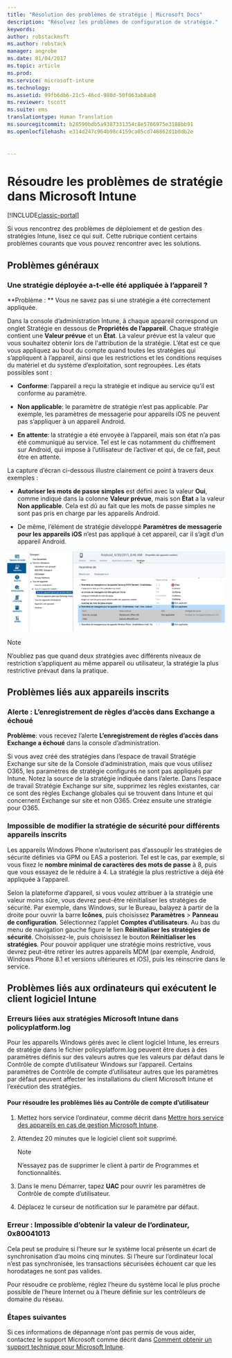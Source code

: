 ```yaml
---
title: "Résolution des problèmes de stratégie | Microsoft Docs"
description: "Résolvez les problèmes de configuration de stratégie."
keywords: 
author: robstackmsft
ms.author: robstack
manager: angrobe
ms.date: 01/04/2017
ms.topic: article
ms.prod: 
ms.service: microsoft-intune
ms.technology: 
ms.assetid: 99fb6db6-21c5-46cd-980d-50f063ab8ab8
ms.reviewer: tscott
ms.suite: ems
translationtype: Human Translation
ms.sourcegitcommit: b28590bdb5a9387331354c8e5766975e3188bb91
ms.openlocfilehash: e314d247c964b98c4159ca05cd746862d1b0db2e


---
```


# <a name="troubleshoot-policies-in-microsoft-intune"></a>Résoudre les problèmes de stratégie dans Microsoft Intune

[!INCLUDE[classic-portal](../includes/classic-portal.md)]

Si vous rencontrez des problèmes de déploiement et de gestion des stratégies Intune, lisez ce qui suit. Cette rubrique contient certains problèmes courants que vous pouvez rencontrer avec les solutions.

## <a name="general-issues"></a>Problèmes généraux

### <a name="was-a-deployed-policy-applied-to-the-device"></a>Une stratégie déployée a-t-elle été appliquée à l’appareil ?
**Problème : ** Vous ne savez pas si une stratégie a été correctement appliquée.

Dans la console d’administration Intune, à chaque appareil correspond un onglet Stratégie en dessous de **Propriétés de l’appareil**. Chaque stratégie contient une **Valeur prévue** et un **État**. La valeur prévue est la valeur que vous souhaitez obtenir lors de l'attribution de la stratégie. L’état est ce que vous appliquez au bout du compte quand toutes les stratégies qui s’appliquent à l’appareil, ainsi que les restrictions et les conditions requises du matériel et du système d’exploitation, sont regroupées. Les états possibles sont :

-   **Conforme**: l’appareil a reçu la stratégie et indique au service qu’il est conforme au paramètre.

-   **Non applicable**: le paramètre de stratégie n’est pas applicable. Par exemple, les paramètres de messagerie pour appareils iOS ne peuvent pas s’appliquer à un appareil Android.

-   **En attente**: la stratégie a été envoyée à l’appareil, mais son état n’a pas été communiqué au service. Tel est le cas notamment du chiffrement sur Android, qui impose à l’utilisateur de l’activer et qui, de ce fait, peut être en attente.

La capture d’écran ci-dessous illustre clairement ce point à travers deux exemples :

-   **Autoriser les mots de passe simples** est défini avec la valeur **Oui**, comme indiqué dans la colonne **Valeur prévue**, mais son **État** a la valeur **Non applicable**. Cela est dû au fait que les mots de passe simples ne sont pas pris en charge par les appareils Android.

-   De même, l’élément de stratégie développé **Paramètres de messagerie pour les appareils iOS** n’est pas appliqué à cet appareil, car il s’agit d’un appareil Android.

![Stratégie des appareils Intune](../media/Intune-Device-Policy-v.2.jpg)

> [!NOTE]
> N’oubliez pas que quand deux stratégies avec différents niveaux de restriction s’appliquent au même appareil ou utilisateur, la stratégie la plus restrictive prévaut dans la pratique.


## <a name="issues-with-enrolled-devices"></a>Problèmes liés aux appareils inscrits

### <a name="alert-saving-of-access-rules-to-exchange-has-failed"></a>Alerte : L’enregistrement de règles d’accès dans Exchange a échoué
**Problème**: vous recevez l’alerte **L’enregistrement de règles d’accès dans Exchange a échoué** dans la console d’administration.

Si vous avez créé des stratégies dans l’espace de travail Stratégie Exchange sur site de la Console d’administration, mais que vous utilisez O365, les paramètres de stratégie configurés ne sont pas appliqués par Intune. Notez la source de la stratégie indiquée dans l’alerte.  Dans l’espace de travail Stratégie Exchange sur site, supprimez les règles existantes, car ce sont des règles Exchange globales qui se trouvent dans Intune et qui concernent Exchange sur site et non O365. Créez ensuite une stratégie pour O365.

### <a name="cannot-change-security-policy-for-various-enrolled-devices"></a>Impossible de modifier la stratégie de sécurité pour différents appareils inscrits
Les appareils Windows Phone n’autorisent pas d’assouplir les stratégies de sécurité définies via GPM ou EAS a posteriori. Tel est le cas, par exemple, si vous fixez le **nombre minimal de caractères des mots de passe** à 8, puis que vous essayez de le réduire à 4. La stratégie la plus restrictive a déjà été appliquée à l’appareil.

Selon la plateforme d’appareil, si vous voulez attribuer à la stratégie une valeur moins sûre, vous devrez peut-être réinitialiser les stratégies de sécurité.
Par exemple, dans Windows, sur le Bureau, balayez à partir de la droite pour ouvrir la barre **Icônes**, puis choisissez **Paramètres** &gt; **Panneau de configuration**.  Sélectionnez l’applet **Comptes d’utilisateurs**.
Au bas du menu de navigation gauche figure le lien **Réinitialiser les stratégies de sécurité**. Choisissez-le, puis choisissez le bouton **Réinitialiser les stratégies**.
Pour pouvoir appliquer une stratégie moins restrictive, vous devrez peut-être retirer les autres appareils MDM (par exemple, Android, Windows Phone 8.1 et versions ultérieures et iOS), puis les réinscrire dans le service.

## <a name="issues-with-pcs-that-run-the-intune-software-client"></a>Problèmes liés aux ordinateurs qui exécutent le client logiciel Intune

### <a name="microsoft-intune-policy-related-errors-in-policyplatformlog"></a>Erreurs liées aux stratégies Microsoft Intune dans policyplatform.log
Pour les appareils Windows gérés avec le client logiciel Intune, les erreurs de stratégie dans le fichier policyplatform.log peuvent être dues à des paramètres définis sur des valeurs autres que les valeurs par défaut dans le Contrôle de compte d’utilisateur Windows sur l’appareil. Certains paramètres de Contrôle de compte d’utilisateur autres que les paramètres par défaut peuvent affecter les installations du client Microsoft Intune et l’exécution des stratégies.

#### <a name="to-resolve-uac-issues"></a>Pour résoudre les problèmes liés au Contrôle de compte d’utilisateur

1.  Mettez hors service l’ordinateur, comme décrit dans [Mettre hors service des appareils en cas de gestion Microsoft Intune](/intune/deploy-use/retire-devices-from-microsoft-intune-management).

2.  Attendez 20 minutes que le logiciel client soit supprimé.

    > [!NOTE]
    > N’essayez pas de supprimer le client à partir de Programmes et fonctionnalités.

3.  Dans le menu Démarrer, tapez **UAC** pour ouvrir les paramètres de Contrôle de compte d’utilisateur.

4.  Déplacez le curseur de notification sur le paramètre par défaut.

### <a name="error-cannot-obtain-the-value-from-the-computer-0x80041013"></a>Erreur : Impossible d’obtenir la valeur de l’ordinateur, 0x80041013
Cela peut se produire si l’heure sur le système local présente un écart de synchronisation d’au moins cinq minutes. Si l’heure sur l’ordinateur local n’est pas synchronisée, les transactions sécurisées échouent car que les horodatages ne sont pas valides.

Pour résoudre ce problème, réglez l’heure du système local le plus proche possible de l’heure Internet ou à l’heure définie sur les contrôleurs de domaine du réseau.








### <a name="next-steps"></a>Étapes suivantes
Si ces informations de dépannage n’ont pas permis de vous aider, contactez le support Microsoft comme décrit dans [Comment obtenir un support technique pour Microsoft Intune](how-to-get-support-for-microsoft-intune.md).



<!--HONumber=Jan17_HO2-->


